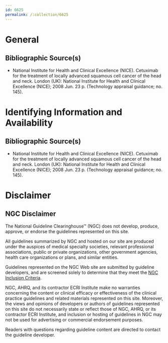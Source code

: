 ```yaml
---
id: 6625
permalink: /:collection/6625
---
```


# General

## Bibliographic Source(s)

- National Institute for Health and Clinical Excellence (NICE). Cetuximab for the treatment of locally advanced squamous cell cancer of the head and neck. London (UK): National Institute for Health and Clinical Excellence (NICE); 2008 Jun. 23 p. (Technology appraisal guidance; no. 145).

# Identifying Information and Availability

## Bibliographic Source(s)

- National Institute for Health and Clinical Excellence (NICE). Cetuximab for the treatment of locally advanced squamous cell cancer of the head and neck. London (UK): National Institute for Health and Clinical Excellence (NICE); 2008 Jun. 23 p. (Technology appraisal guidance; no. 145).

# Disclaimer

## NGC Disclaimer

The National Guideline Clearinghouse™ (NGC) does not develop, produce, approve, or endorse the guidelines represented on this site.

All guidelines summarized by NGC and hosted on our site are produced under the auspices of medical specialty societies, relevant professional associations, public or private organizations, other government agencies, health care organizations or plans, and similar entities.

Guidelines represented on the NGC Web site are submitted by guideline developers, and are screened solely to determine that they meet the [NGC Inclusion Criteria](/help-and-about/summaries/inclusion-criteria).

NGC, AHRQ, and its contractor ECRI Institute make no warranties concerning the content or clinical efficacy or effectiveness of the clinical practice guidelines and related materials represented on this site. Moreover, the views and opinions of developers or authors of guidelines represented on this site do not necessarily state or reflect those of NGC, AHRQ, or its contractor ECRI Institute, and inclusion or hosting of guidelines in NGC may not be used for advertising or commercial endorsement purposes.

Readers with questions regarding guideline content are directed to contact the guideline developer.

